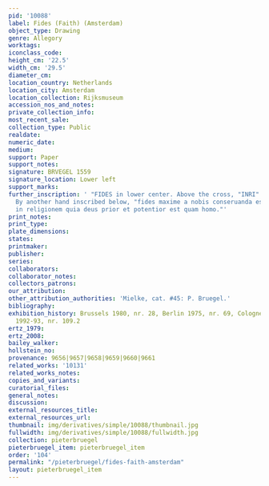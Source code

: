 ```yaml
---
pid: '10088'
label: Fides (Faith) (Amsterdam)
object_type: Drawing
genre: Allegory
worktags:
iconclass_code:
height_cm: '22.5'
width_cm: '29.5'
diameter_cm:
location_country: Netherlands
location_city: Amsterdam
location_collection: Rijksmuseum
accession_nos_and_notes:
private_collection_info:
most_recent_sale:
collection_type: Public
realdate:
numeric_date:
medium:
support: Paper
support_notes:
signature: BRVEGEL 1559
signature_location: Lower left
support_marks:
further_inscription: ' "FIDES in lower center. Above the cross, "INRI" in reverse.
  By another hand inscribed below, "fides maxime a nobis conseruanda est praecipue
  in religionem quia deus prior et potentior est quam homo."'
print_notes:
print_type:
plate_dimensions:
states:
printmaker:
publisher:
series:
collaborators:
collaborator_notes:
collectors_patrons:
our_attribution:
other_attribution_authorities: 'Mielke, cat. #45: P. Bruegel.'
bibliography:
exhibition_history: Brussels 1980, nr. 28, Berlin 1975, nr. 69, Cologne/Antwerp/Vienna
  1992-93, nr. 109.2
ertz_1979:
ertz_2008:
bailey_walker:
hollstein_no:
provenance: 9656|9657|9658|9659|9660|9661
related_works: '10131'
related_works_notes:
copies_and_variants:
curatorial_files:
general_notes:
discussion:
external_resources_title:
external_resources_url:
thumbnail: img/derivatives/simple/10088/thumbnail.jpg
fullwidth: img/derivatives/simple/10088/fullwidth.jpg
collection: pieterbruegel
pieterbruegel_item: pieterbruegel_item
order: '104'
permalink: "/pieterbruegel/fides-faith-amsterdam"
layout: pieterbruegel_item
---
```

